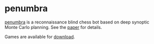 # penumbra

[penumbra](https://rbc.jhuapl.edu/users/936) is a reconnaissance blind chess bot
based on deep synoptic Monte Carlo planning.
See the [paper](https://arxiv.org/abs/2110.01810) for details.

Games are available for [download](https://drive.google.com/file/d/1jqqAN5IDo-kO41iQl_JYTrsTcFmEhyyB/view?usp=sharing).

